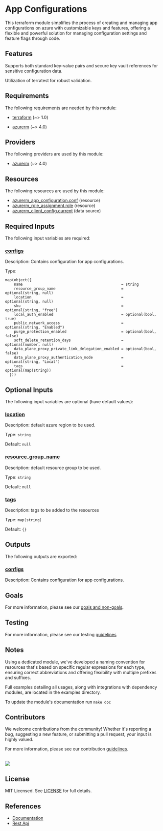 # App Configurations

This terraform module simplifies the process of creating and managing app configurations on azure with customizable keys and features, offering a flexible and powerful solution for managing configuration settings and feature flags through code.

## Features

Supports both standard key-value pairs and secure key vault references for sensitive configuration data.

Utilization of terratest for robust validation.

<!-- BEGIN_TF_DOCS -->
## Requirements

The following requirements are needed by this module:

- <a name="requirement_terraform"></a> [terraform](#requirement\_terraform) (~> 1.0)

- <a name="requirement_azurerm"></a> [azurerm](#requirement\_azurerm) (~> 4.0)

## Providers

The following providers are used by this module:

- <a name="provider_azurerm"></a> [azurerm](#provider\_azurerm) (~> 4.0)

## Resources

The following resources are used by this module:

- [azurerm_app_configuration.conf](https://registry.terraform.io/providers/hashicorp/azurerm/latest/docs/resources/app_configuration) (resource)
- [azurerm_role_assignment.role](https://registry.terraform.io/providers/hashicorp/azurerm/latest/docs/resources/role_assignment) (resource)
- [azurerm_client_config.current](https://registry.terraform.io/providers/hashicorp/azurerm/latest/docs/data-sources/client_config) (data source)

## Required Inputs

The following input variables are required:

### <a name="input_configs"></a> [configs](#input\_configs)

Description: Contains configuration for app configurations.

Type:

```hcl
map(object({
    name                                             = string
    resource_group_name                              = optional(string, null)
    location                                         = optional(string, null)
    sku                                              = optional(string, "free")
    local_auth_enabled                               = optional(bool, true)
    public_network_access                            = optional(string, "Enabled")
    purge_protection_enabled                         = optional(bool, false)
    soft_delete_retention_days                       = optional(number, null)
    data_plane_proxy_private_link_delegation_enabled = optional(bool, false)
    data_plane_proxy_authentication_mode             = optional(string, "Local")
    tags                                             = optional(map(string))
  }))
```

## Optional Inputs

The following input variables are optional (have default values):

### <a name="input_location"></a> [location](#input\_location)

Description: default azure region to be used.

Type: `string`

Default: `null`

### <a name="input_resource_group_name"></a> [resource\_group\_name](#input\_resource\_group\_name)

Description: default resource group to be used.

Type: `string`

Default: `null`

### <a name="input_tags"></a> [tags](#input\_tags)

Description: tags to be added to the resources

Type: `map(string)`

Default: `{}`

## Outputs

The following outputs are exported:

### <a name="output_configs"></a> [configs](#output\_configs)

Description: Contains configuration for app configurations.
<!-- END_TF_DOCS -->

## Goals

For more information, please see our [goals and non-goals](./GOALS.md).

## Testing

For more information, please see our testing [guidelines](./TESTING.md)

## Notes

Using a dedicated module, we've developed a naming convention for resources that's based on specific regular expressions for each type, ensuring correct abbreviations and offering flexibility with multiple prefixes and suffixes.

Full examples detailing all usages, along with integrations with dependency modules, are located in the examples directory.

To update the module's documentation run `make doc`

## Contributors

We welcome contributions from the community! Whether it's reporting a bug, suggesting a new feature, or submitting a pull request, your input is highly valued.

For more information, please see our contribution [guidelines](./CONTRIBUTING.md). <br><br>

<a href="https://github.com/cloudnationhq/terraform-azure-appcfg/graphs/contributors">
  <img src="https://contrib.rocks/image?repo=cloudnationhq/terraform-azure-appcfg" />
</a>

## License

MIT Licensed. See [LICENSE](https://github.com/cloudnationhq/terraform-azure-sa/blob/main/LICENSE) for full details.

## References

- [Documentation](https://learn.microsoft.com/en-us/azure/azure-app-configuration/)
- [Rest Api](https://learn.microsoft.com/en-us/azure/azure-app-configuration/rest-api)
